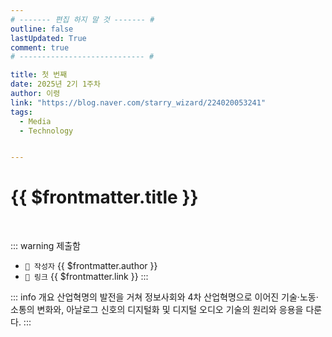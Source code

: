 ```yaml
---
# ------- 편집 하지 말 것 ------- #
outline: false
lastUpdated: True
comment: true
# ---------------------------- #

title: 첫 번째 
date: 2025년 2기 1주차
author: 이령
link: "https://blog.naver.com/starry_wizard/224020053241"
tags:
  - Media
  - Technology


---
```


# {{ $frontmatter.title }}

<br>

<!-- 여기는 냅두기 -->
::: warning 제출함
 - `🥳 작성자` {{ $frontmatter.author }}
 - `🔗 링크` <a :href="$frontmatter.link" target="_blank" rel="noopener"> {{ $frontmatter.link }} </a>
::: 

<!-- 업데이트 사항 등 필요한 내용 아래부터 자유롭게 사용 -->
::: info 개요
산업혁명의 발전을 거쳐 정보사회와 4차 산업혁명으로 이어진 기술·노동·소통의 변화와, 아날로그 신호의 디지털화 및 디지털 오디오 기술의 원리와 응용을 다룬다.
:::

